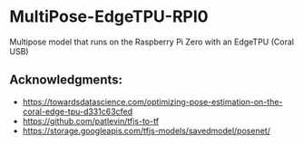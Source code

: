 # MultiPose-EdgeTPU-RPI0
Multipose model that runs on the Raspberry Pi Zero with an EdgeTPU (Coral USB)


## Acknowledgments:
* https://towardsdatascience.com/optimizing-pose-estimation-on-the-coral-edge-tpu-d331c63cfed
* https://github.com/patlevin/tfjs-to-tf
* https://storage.googleapis.com/tfjs-models/savedmodel/posenet/
